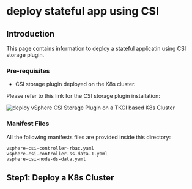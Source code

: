 # deploy stateful app using CSI

## Introduction

This page contains information to deploy a stateful applicatin using CSI storage plugin.


### Pre-requisites

- CSI storage plugin deployed on the K8s cluster.

Please refer to this link for the CSI storage plugin installation:

![deploy vSphere CSI Storage Plugin on a TKGI based K8s Cluster](https://github.com/ModernAppsNinja/TkgiPocTestPlan_TI5008/tree/master/Storage/deploy%20CSI%20Storage%20Plugin)


### Manifest Files

All the following manifests files are provided inside this directory:

    vsphere-csi-controller-rbac.yaml
    vsphere-csi-controller-ss-data-1.yaml
    vsphere-csi-node-ds-data.yaml

## Step1: Deploy a K8s Cluster

